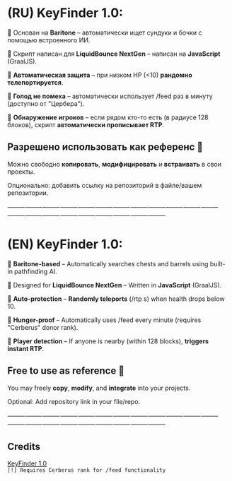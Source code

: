 # (RU) KeyFinder 1.0:
🔹 Основан на **Baritone** – автоматически ищет сундуки и бочки с помощью встроенного ИИ.

🔹 Скрипт написан для **LiquidBounce NextGen** – написан на **JavaScript** (GraalJS).

🔹 **Автоматическая защита** – при низком HP (<10) **рандомно телепортируется**.

🔹 **Голод не помеха** – автоматически использует /feed раз в минуту (доступно от "Цербера").

🔹 **Обнаружение игроков** – если рядом кто-то есть (в радиусе 128 блоков), скрипт **автоматически прописывает RTP**.


## Разрешено использовать как референс 🚀

Можно свободно **копировать**, **модифицировать** и **встраивать** в свои проекты.

Опционально: добавить ссылку на репозиторий в файле/вашем репозитории.


⸻⸻⸻⸻⸻⸻⸻⸻⸻⸻⸻⸻⸻⸻⸻⸻⸻⸻⸻⸻⸻


# (EN) KeyFinder 1.0:

🔹 **Baritone-based** – Automatically searches chests and barrels using built-in pathfinding AI.

🔹 Designed for **LiquidBounce NextGen** – Written in **JavaScript** (GraalJS).

🔹 **Auto-protection** – **Randomly teleports** (/rtp s) when health drops below 10.

🔹 **Hunger-proof** – Automatically uses /feed every minute (requires "Cerberus" donor rank).

🔹 **Player detection** – If anyone is nearby (within 128 blocks), **triggers instant RTP**.


## Free to use as reference 🚀

You may freely **copy**, **modify**, and **integrate** into your projects.

Optional: Add repository link in your file/repo.

⸻⸻⸻⸻⸻⸻⸻⸻⸻⸻⸻⸻⸻⸻⸻⸻⸻⸻⸻⸻⸻

## Credits
[KeyFinder 1.0](https://github.com/yourname/AresScripts/AresMine-KeyFinder.txt)  
`[!] Requires Cerberus rank for /feed functionality`
